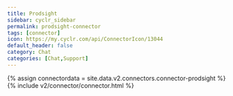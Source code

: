 ```yaml
---
title: Prodsight
sidebar: cyclr_sidebar
permalink: prodsight-connector
tags: [connector]
icon: https://my.cyclr.com/api/ConnectorIcon/13044
default_header: false
category: Chat
categories: [Chat,Support]
---
```

{% assign connectordata = site.data.v2.connectors.connector-prodsight %}
{% include v2/connector/connector.html %}	